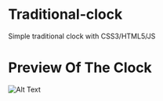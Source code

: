 # Traditional-clock
Simple traditional clock with CSS3/HTML5/JS 


# Preview Of The Clock 
![Alt Text](https://media.giphy.com/media/1oIMb1zZcVZtPf75YM/giphy.gif)
